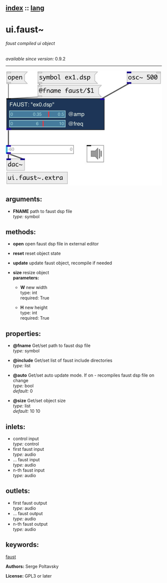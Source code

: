 [index](index.html) :: [lang](category_lang.html)
---

# ui.faust~

###### faust compiled ui object

*available since version:* 0.9.2

---




[![example](../examples/img/ui.faust~.jpg)](../examples/pd/ui.faust~.pd)



## arguments:

* **FNAME**
path to faust dsp file<br>
_type:_ symbol<br>



## methods:

* **open**
open faust dsp file in external editor<br>

* **reset**
reset object state<br>

* **update**
update faust object, recompile if needed<br>

* **size**
resize object<br>
  __parameters:__
  - **W** new width<br>
    type: int <br>
    required: True <br>

  - **H** new height<br>
    type: int <br>
    required: True <br>




## properties:

* **@fname** 
Get/set path to faust dsp file<br>
_type:_ symbol<br>

* **@include** 
Get/set list of faust include directories<br>
_type:_ list<br>

* **@auto** 
Get/set auto update mode. If on - recompiles faust dsp file on change<br>
_type:_ bool<br>
_default:_ 0<br>

* **@size** 
Get/set object size<br>
_type:_ list<br>
_default:_ 10 10<br>



## inlets:

* control input<br>
_type:_ control
* first faust input<br>
_type:_ audio
* ... faust input<br>
_type:_ audio
* n-th faust input<br>
_type:_ audio



## outlets:

* first faust output<br>
_type:_ audio
* ... faust output<br>
_type:_ audio
* n-th faust output<br>
_type:_ audio



## keywords:

[faust](keywords/faust.html)






**Authors:** Serge Poltavsky




**License:** GPL3 or later





